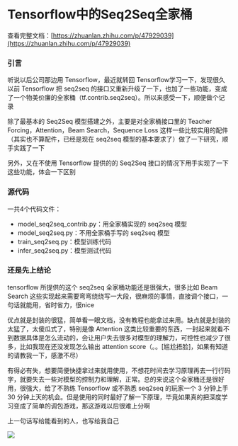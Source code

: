 # Tensorflow中的Seq2Seq全家桶

查看完整文档：[https://zhuanlan.zhihu.com/p/47929039](https://zhuanlan.zhihu.com/p/47929039)

### 引言

听说以后公司那边用 Tensorflow，最近就转回 Tensorflow学习一下，发现很久以前 Tensorflow 把 seq2seq 的接口又重新升级了一下，也加了一些功能，变成了一个物美价廉的全家桶（tf.contrib.seq2seq）。所以来感受一下，顺便做个记录

除了最基本的 Seq2Seq 模型搭建之外，主要是对全家桶接口里的 Teacher Forcing，Attention，Beam Search，Sequence Loss 这样一些比较实用的配件（其实也不算配件，已经是现在 seq2seq 模型的基本要求了）做了一下研究，顺手实践了一下

另外，又在不使用 Tensorflow 提供的的 Seq2Seq 接口的情况下用手实现了一下这些功能，体会一下区别

### 源代码

一共4个代码文件：

* model_seq2seq_contrib.py：用全家桶实现的 seq2seq 模型
* model_seq2seq.py：不用全家桶手写的 seq2seq 模型
* train_seq2seq.py：模型训练代码
* infer_seq2seq.py：模型测试代码

### 还是先上结论

tensorflow 所提供的这个 seq2seq 全家桶功能还是很强大，很多比如 Beam Search 这些实现起来需要弯弯绕绕写一大段，很麻烦的事情，直接调个接口，一句话就能用，省时省力，很nice

优点就是封装的很猛，简单看一眼文档，没有教程也能拿过来用。缺点就是封装的太猛了，太傻瓜式了，特别是像 Attention 这类比较重要的东西，一封起来就看不到数据具体是怎么流动的，会让用户失去很多对模型的理解力，可控性也减少了很多，比如我现在还没发现怎么输出 attention score（。。[尴尬捂脸]，如果有知道的请教我一下，感激不尽）

有得必有失，想要简便快捷拿过来就用使用，不想花时间去学习原理再去一行行码字，就要失去一些对模型的控制力和理解，正常。总的来说这个全家桶还是很好用，很强大，给了不熟练 Tensorflow 或不熟悉 seq2seq 的玩家一个 3 分钟上手 30 分钟上天的机会。但是使用的同时最好了解一下原理，毕竟如果真的把深度学习变成了简单的调包游戏，那这游戏以后很难上分啊

上一句话写给能看到的人，也写给我自己

![](https://pic1.zhimg.com/80/v2-162d4ff280e1261544de57920eeab6e0_hd.jpg)
